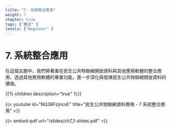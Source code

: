```yaml
---
title: "7. 系統整合應用"
weight: 7
chapter: true
tags: ["概述" ]
levels: ["beginner" ]
---
```


# 7. 系統整合應用

在這個主題中，我們將著重在民生公共物聯網開放資料與其他應用軟體的整合應用，透過其他應用軟體的專業功能，進一步深化與發揮民生公共物聯網開放資料的價值。


{{% children description="true" %}}


  {{< youtube id="NQ38FzjncsE" title="民生公共物聯網資料應用 - 7 系統整合應用" >}}

{{< embed-pdf url="/slides/ch7_1-slides.pdf" >}}
